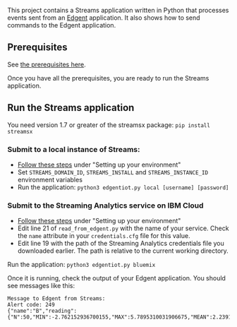This project contains a Streams application written in Python that processes events sent from an [Edgent](https://edgent.apache.org) application. It also shows how to send commands to the Edgent application.
## Prerequisites
See [the prerequisites here](https://github.com/IBMStreams/samples/tree/master/IoT/ReadEdgentEvents).

Once you have all the prerequisites, you are ready to run the Streams application.


## Run the Streams application
You need version 1.7 or greater of the streamsx package:
`pip install streamsx`


### Submit to a local instance of Streams:
- [Follow these steps](http://ibmstreams.github.io/streamsx.documentation/docs/python/1.6/python-appapi-devguide-3/#31-setting-up-your-environment)  under "Setting up your environment"
- Set `STREAMS_DOMAIN_ID`, `STREAMS_INSTALL` and `STREAMS_INSTANCE_ID` environment variables
- Run the application:
`python3 edgentiot.py local [username] [password]`

### Submit to the Streaming Analytics service on IBM Cloud
- [Follow these steps](http://ibmstreams.github.io/streamsx.documentation/docs/python/1.6/python-appapi-devguide-2a/#21-setting-up-your-python-environment) under "Setting up your environment"
- Edit line 21 of  `read_from_edgent.py` with the name of your service. Check the `name`  attribute in your `credentials.cfg` file for this value.
- Edit line 19 with the path of the Streaming Analytics credentials file you downloaded earlier.  The path is relative to the current working directory.

Run the application:
`python3 edgentiot.py bluemix`

Once it is running, check the output of your Edgent application. You should see messages like this:

```
Message to Edgent from Streams:
Alert code: 249
{"name":"B","reading":{"N":50,"MIN":-2.762152936700155,"MAX":5.7895310031906675,"MEAN":2.239131357345944,"STDDEV":2.199931362960884}}
```
